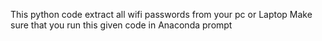 This python code extract all wifi passwords from your pc or Laptop
Make sure that you run this given code in Anaconda prompt
